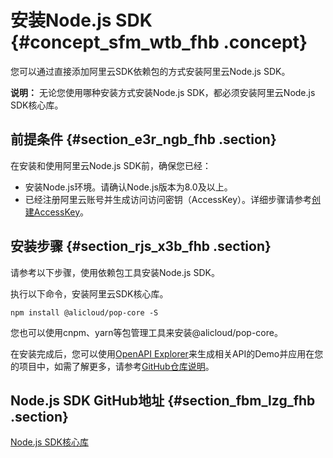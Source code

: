# 安装Node.js SDK {#concept_sfm_wtb_fhb .concept}

您可以通过直接添加阿里云SDK依赖包的方式安装阿里云Node.js SDK。

**说明：** 无论您使用哪种安装方式安装Node.js SDK，都必须安装阿里云Node.js SDK核心库。

## 前提条件 {#section_e3r_ngb_fhb .section}

在安装和使用阿里云Node.js SDK前，确保您已经：

-   安装Node.js环境。请确认Node.js版本为8.0及以上。
-   已经注册阿里云账号并生成访问访问密钥（AccessKey）。详细步骤请参考[创建AccessKey](~~53045~~)。

## 安装步骤 {#section_rjs_x3b_fhb .section}

请参考以下步骤，使用依赖包工具安装Node.js SDK。

执行以下命令，安装阿里云SDK核心库。

```
npm install @alicloud/pop-core -S
```

您也可以使用cnpm、yarn等包管理工具来安装@alicloud/pop-core。

在安装完成后，您可以使用[OpenAPI Explorer](https://api.aliyun.com/#/?product=Dysmsapi&lang=NODEJS)来生成相关API的Demo并应用在您的项目中，如需了解更多，请参考[GitHub仓库说明](https://github.com/aliyun/openapi-core-nodejs-sdk)。

## Node.js SDK GitHub地址 {#section_fbm_lzg_fhb .section}

[Node.js SDK核心库](https://www.npmjs.com/package/@alicloud/pop-core)

